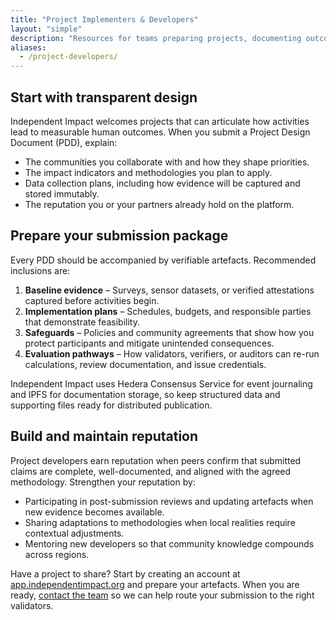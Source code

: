 ```yaml
---
title: "Project Implementers & Developers"
layout: "simple"
description: "Resources for teams preparing projects, documenting outcomes, and earning reputation on Independent Impact."
aliases:
  - /project-developers/
---
```


## Start with transparent design

Independent Impact welcomes projects that can articulate how activities lead to measurable human outcomes. When you submit a Project Design Document (PDD), explain:

- The communities you collaborate with and how they shape priorities.
- The impact indicators and methodologies you plan to apply.
- Data collection plans, including how evidence will be captured and stored immutably.
- The reputation you or your partners already hold on the platform.

## Prepare your submission package

Every PDD should be accompanied by verifiable artefacts. Recommended inclusions are:

1. **Baseline evidence** – Surveys, sensor datasets, or verified attestations captured before activities begin.
2. **Implementation plans** – Schedules, budgets, and responsible parties that demonstrate feasibility.
3. **Safeguards** – Policies and community agreements that show how you protect participants and mitigate unintended consequences.
4. **Evaluation pathways** – How validators, verifiers, or auditors can re-run calculations, review documentation, and issue credentials.

Independent Impact uses Hedera Consensus Service for event journaling and IPFS for documentation storage, so keep structured data and supporting files ready for distributed publication.

## Build and maintain reputation

Project developers earn reputation when peers confirm that submitted claims are complete, well-documented, and aligned with the agreed methodology. Strengthen your reputation by:

- Participating in post-submission reviews and updating artefacts when new evidence becomes available.
- Sharing adaptations to methodologies when local realities require contextual adjustments.
- Mentoring new developers so that community knowledge compounds across regions.

Have a project to share? Start by creating an account at [app.independentimpact.org](https://app.independentimpact.org) and prepare your artefacts. When you are ready, [contact the team](/contact/how-to-engage/) so we can help route your submission to the right validators.
